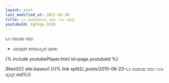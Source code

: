 ```yaml
---
layout: post
last_modified_at: 2021-03-30
title: ಓಂ ಪಾಪನಾಶನಾಯ ನಮಃ ೧೦೮ ಟೈಮ್ಸ್
youtubeId: XgFkqa-3V2A
---
```

 
 
 ಓಂ ನಿರಾಯಾ ನಮಃ  
 
 -  ಯಾವುದೇ ಕಳಂಕವಿಲ್ಲದೆ ಯಾರು 
 
  
 
  
 
 
 
 
 
 


{% include youtubePlayer.html id=page.youtubeId %}
 
[Next]({{ site.baseurl }}{% link  split2/_posts/2015-08-23-ಓಂ ನಯಾಯ ನಮಃ ೧೦೮ ಟೈಮ್ಸ್.md%})
 
